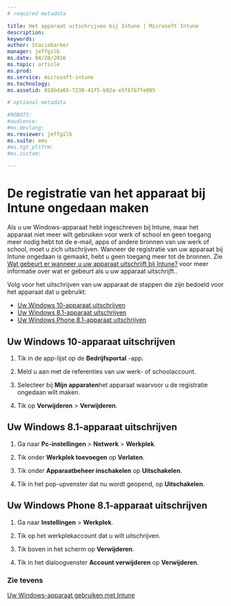 ```yaml
---
# required metadata

title: Het apparaat uitschrijven bij Intune | Microsoft Intune
description:
keywords:
author: Staciebarker
manager: jeffgilb
ms.date: 04/28/2016
ms.topic: article
ms.prod:
ms.service: microsoft-intune
ms.technology:
ms.assetid: 018bda65-7238-41f5-b92a-e5f67b7fe085

# optional metadata

#ROBOTS:
#audience:
#ms.devlang:
ms.reviewer: jeffgilb
ms.suite: ems
#ms.tgt_pltfrm:
#ms.custom:

---
```



# De registratie van het apparaat bij Intune ongedaan maken

Als u uw Windows-apparaat hebt ingeschreven bij Intune, maar het apparaat niet meer wilt gebruiken voor werk of school en geen toegang meer nodig hebt tot de e-mail, apps of andere bronnen van uw werk of school, moet u zich uitschrijven.   Wanneer de registratie van uw apparaat bij Intune ongedaan is gemaakt, hebt u geen toegang meer tot de bronnen. Zie [Wat gebeurt er wanneer u uw apparaat uitschrijft bij Intune?](what-happens-if-you-unenroll-your-device-from-intune-windows.md) voor meer informatie over wat er gebeurt als u uw apparaat uitschrijft..

Volg voor het uitschrijven van uw apparaat de stappen die zijn bedoeld voor het apparaat dat u gebruikt:

-   [Uw Windows 10-apparaat uitschrijven](#unenroll-your-windows-10-device)
-   [Uw Windows 8.1-apparaat uitschrijven](#unenroll-your-windows-8-1-computer)
-   [Uw Windows Phone 8.1-apparaat uitschrijven](#unenroll-your-windows-phone-8-1-device)

## Uw Windows 10-apparaat uitschrijven

1.  Tik in de app-lijst op de **Bedrijfsportal** -app.

2.  Meld u aan met de referenties van uw werk- of schoolaccount.

3.  Selecteer bij **Mijn apparaten**het apparaat waarvoor u de registratie ongedaan wilt maken.

4.  Tik op **Verwijderen** &gt; **Verwijderen**.

## Uw Windows 8.1-apparaat uitschrijven

1.  Ga naar **Pc-instellingen** &gt; **Netwerk** &gt; **Werkplek**.

2.  Tik onder **Werkplek toevoegen** op **Verlaten**.

3.  Tik onder **Apparaatbeheer inschakelen** op **Uitschakelen**.

4.  Tik in het pop-upvenster dat nu wordt geopend, op **Uitschakelen**.

## Uw Windows Phone 8.1-apparaat uitschrijven

1.  Ga naar **Instellingen** &gt; **Werkplek**.

2.  Tik op het werkplekaccount dat u wilt uitschrijven.

3.  Tik boven in het scherm op **Verwijderen**.

4.  Tik in het dialoogvenster **Account verwijderen** op **Verwijderen**.

### Zie tevens
[Uw Windows-apparaat gebruiken met Intune](using-your-windows-device-with-intune.md)

<!--HONumber=May16_HO1-->


